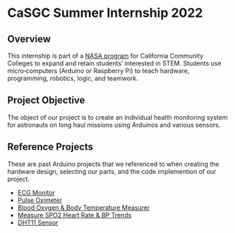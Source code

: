 # CaSGC Summer Internship 2022
## Overview 
This internship is part of a <a href="https://casgc.ucsd.edu/?page_id=7229">NASA program</a> for California Community Colleges to expand and retain students’ interested in STEM. Students use micro‐computers (Arduino or Raspberry Pi) to teach hardware, programming, robotics, logic, and teamwork.
## Project Objective
The object of our project is to create an individual health monitoring system for astronauts on long haul missions using Arduinos and various sensors.   

## Reference Projects  
These are past Arduino projects that we referenced to when creating the hardware design, selecting our parts, and the code implemention of our project. 
- <a href="https://create.arduino.cc/projecthub/rushilsaraswat/ecg-monitor-ad505c?ref=tag&ref_id=health&offset=8">ECG Monitor</a>
- <a href="https://create.arduino.cc/projecthub/gatoninja236/open-source-pulse-oximeter-for-covid-19-4764c5?ref=tag&ref_id=health&offset=3">Pulse Oximeter</a>
- <a href="https://create.arduino.cc/projecthub/DKARDU/how-to-make-blood-oxygen-body-temperature-measurement-583c31">Blood Oxygen & Body Temperature Measurer</a>
- <a href="https://create.arduino.cc/projecthub/protocentral/measure-spo2-heart-rate-and-bp-trends-bpt-using-arduino-bcc316">Measure SPO2 Heart Rate & BP Trends</a>
- <a href="https://create.arduino.cc/projecthub/pibots555/how-to-connect-dht11-sensor-with-arduino-uno-f4d239">DHT11 Sensor </a>
